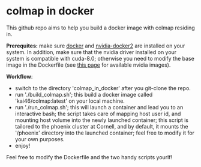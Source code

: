 # colmap in docker

This github repo aims to help you build a docker image with colmap residing in.

**Prerequites:** make sure [docker](https://docs.docker.com/install/linux/docker-ce/ubuntu/) and [nvidia-docker2](https://github.com/NVIDIA/nvidia-docker) are installed on your system. In addition, make sure that the nvidia driver installed on your system is compatible with cuda-8.0; otherwise you need to modify the base image in the Dockerfile (see [this page](https://hub.docker.com/r/nvidia/cuda/) for available nvidia images).

**Workflow**:
* switch to the directory 'colmap_in_docker' after you git-clone the repo.
* run './build_colmap.sh'; this build a docker image called 'kai46/colmap:latest' on your local machine.
* run './run_colmap.sh'; this will launch a container and lead you to an interactive bash; the script takes care of mapping host user id, and mounting host volume into the newly launched container; this script is tailored to the phoenix cluster at Cornell, and by default, it mounts the '/phoenix' directory into the launched container; feel free to modify it for your own purposes. 
* enjoy!

Feel free to modify the Dockerfile and the two handy scripts yourlf!
